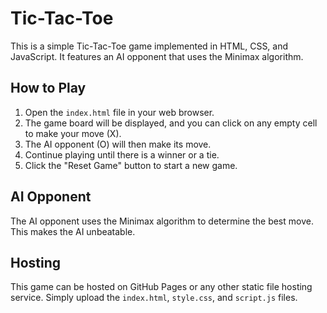 # Tic-Tac-Toe

This is a simple Tic-Tac-Toe game implemented in HTML, CSS, and JavaScript. It features an AI opponent that uses the Minimax algorithm.

## How to Play

1.  Open the `index.html` file in your web browser.
2.  The game board will be displayed, and you can click on any empty cell to make your move (X).
3.  The AI opponent (O) will then make its move.
4.  Continue playing until there is a winner or a tie.
5.  Click the "Reset Game" button to start a new game.

## AI Opponent

The AI opponent uses the Minimax algorithm to determine the best move. This makes the AI unbeatable.

## Hosting

This game can be hosted on GitHub Pages or any other static file hosting service. Simply upload the `index.html`, `style.css`, and `script.js` files.
